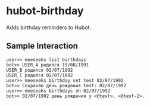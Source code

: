 # hubot-birthday
Adds birthday reminders to Hubot.

## Sample Interaction

```
user>> meeseeks list birthdays
bot>> USER_A родился 15/08/1991
USER_B родился 02/07/1992
USER_C родился 02/07/1992
user>> meeseeks birthday set test 02/07/1992
bot>> Сохраняю день рождения test: 02/07/1992
user>> meeseeks birthdays on 02/07/1992
bot>> 02/07/1992 день рождения у <@test>, <@test-2>.
```
